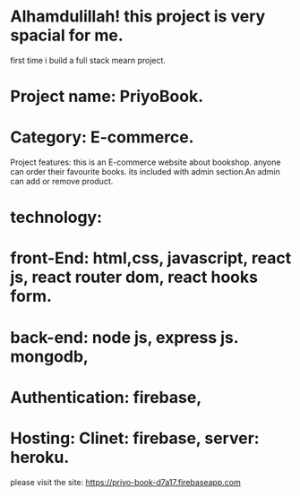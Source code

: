 # Alhamdulillah! this project is very spacial for me.
first time i build a full stack mearn project.
# Project name: PriyoBook.
# Category: E-commerce.
Project features: this is an E-commerce website about bookshop. anyone can order their favourite books. its included with admin section.An admin can add or remove product.
# technology: 
# front-End: html,css, javascript, react js, react router dom, react hooks form.
# back-end: node js, express js. mongodb,
# Authentication: firebase,
# Hosting: Clinet: firebase, server: heroku.
please visit the site: https://priyo-book-d7a17.firebaseapp.com
